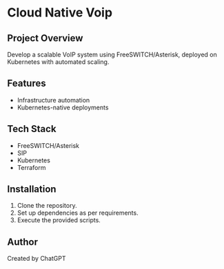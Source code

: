# Cloud Native Voip

## Project Overview
Develop a scalable VoIP system using FreeSWITCH/Asterisk, deployed on Kubernetes with automated scaling.

## Features
- Infrastructure automation
- Kubernetes-native deployments

## Tech Stack
- FreeSWITCH/Asterisk
- SIP
- Kubernetes
- Terraform

## Installation
1. Clone the repository.
2. Set up dependencies as per requirements.
3. Execute the provided scripts.

## Author
Created by ChatGPT
